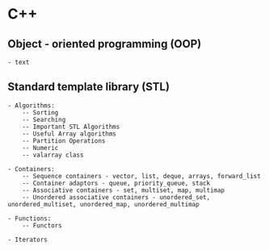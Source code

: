 # C++

## Object - oriented programming (OOP)
	- text

## Standard template library (STL)
	- Algorithms: 
		-- Sorting
		-- Searching
		-- Important STL Algorithms
		-- Useful Array algorithms
		-- Partition Operations
		-- Numeric
		-- valarray class
		
	- Containers:
		-- Sequence containers - vector, list, deque, arrays, forward_list
		-- Container adaptors - queue, priority_queue, stack
		-- Associative containers - set, multiset, map, multimap
		-- Unordered associative containers - unordered_set, unordered_multiset, unordered_map, unordered_multimap
		
	- Functions:
		-- Functors
		
	- Iterators
